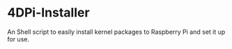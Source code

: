 # 4DPi-Installer
An Shell script to easily install kernel packages to Raspberry Pi and set it up for use.
